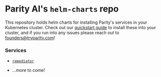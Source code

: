 # Parity AI's `helm-charts` repo

This repository holds helm charts for installing Parity's services in your Kubernetes cluster. Check out our [quickstart guide](https://docs.tryparity.com/quickstart) to install these into your cluster, and if you run into any issues please reach out to founders@tryparity.com!

### Services

- [`remediator`](remediator)

- ...more to come!
